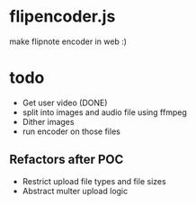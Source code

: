 # flipencoder.js
make flipnote encoder in web :)

# todo
* Get user video (DONE)
* split into images and audio file using ffmpeg
* Dither images
* run encoder on those files


## Refactors after POC
- Restrict upload file types and file sizes
- Abstract multer upload logic
